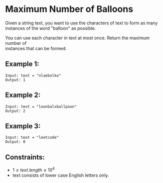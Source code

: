 # Maximum Number of Balloons

Given a string text, you want to use the characters of text to form as many  
instances of the word "balloon" as possible.

You can use each character in text at most once. Return the maximum number of  
instances that can be formed.

 

## Example 1:

    Input: text = "nlaebolko"
    Output: 1

## Example 2:

    Input: text = "loonbalxballpoon"
    Output: 2

## Example 3:

    Input: text = "leetcode"
    Output: 0

 

## Constraints:

* $1 \le text.length \le 10^4$
* text consists of lower case English letters only.

